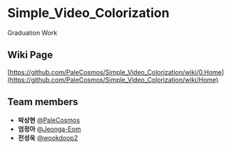 # Simple_Video_Colorization
Graduation Work

## Wiki Page 
[https://github.com/PaleCosmos/Simple_Video_Colorization/wiki/0.Home](https://github.com/PaleCosmos/Simple_Video_Colorization/wiki/Home)

## Team members

* **박상현** [@PaleCosmos](https://github.com/PaleCosmos)</br>
* **엄정아** [@Jeonga-Eom](https://github.com/Jeonga-Eom)</br>
* **전성욱** [@wookdoop2](https://github.com/wookdoop2)</br>
